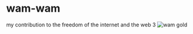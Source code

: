 # wam-wam
my contribution to the freedom of the internet and the web 3
![wam gold](https://user-images.githubusercontent.com/101464934/158022580-b924b22a-f6a8-46c8-b221-3c58838a9271.jpg)
